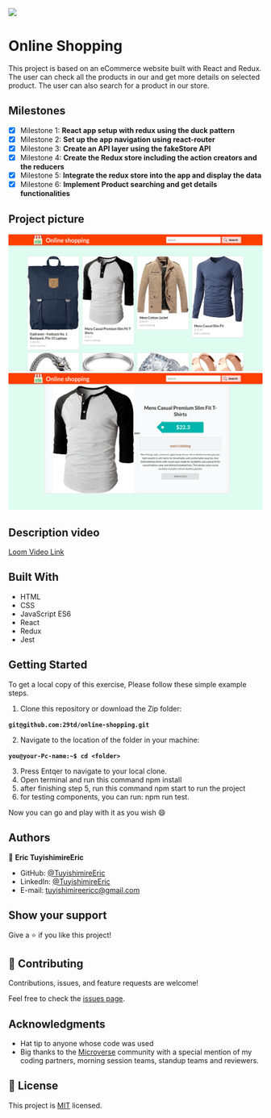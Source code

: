 
![](https://img.shields.io/badge/Microverse-blueviolet)
# Online Shopping
This project is based on an eCommerce website built with React and Redux. The user can check all the products in our and get more details on selected product. The user can also search for a product in our store.

## Milestones

- [x] Milestone 1: **React app setup with redux using the duck pattern**
- [x] Milestone 2: **Set up the app navigation using react-router**
- [x] Milestone 3: **Create an API layer using the fakeStore API**
- [x] Milestone 4: **Create the Redux store including the action creators and the reducers**
- [x] Milestone 5: **Integrate the redux store into the app and display the data**
- [x] Milestone 6: **Implement Product searching and get details functionalities**

## Project picture
![image](src/images/pic1.png)
![image](src/images/pic2.png)

## Description video
[Loom Video Link](https://www.loom.com/share/c9e2e7d8cc8b4da29050e6c3e464a3ec)

## Built With 

- HTML
- CSS
- JavaScript ES6
- React
- Redux
- Jest


## Getting Started
To get a local copy of this exercise, Please follow these simple example steps.

1. Clone this repository or download the Zip folder:

**``git@github.com:29td/online-shopping.git``**

2. Navigate to the location of the folder in your machine:

**``you@your-Pc-name:~$ cd <folder>``**

3. Press Entqer to navigate to your local clone.
4. Open terminal and run this command npm install
5. after finishing step 5, run this command npm start to run the project
6. for testing components, you can run: npm run test.

Now you can go and play with it as you wish :smile:

## Authors

👤 **Eric TuyishimireEric**

- GitHub: [@TuyishimireEric](https://github.com/TuyishimireEric)
- LinkedIn: [@TuyishimireEric](https://www.linkedin.com/in/TuyishimireEric/)
- E-mail: <a href="mailto:tuyishimireericc@gmail.com">tuyishimireericc@gmail.com</a>

## Show your support
Give a ⭐️ if you like this project!

## 🤝 Contributing

Contributions, issues, and feature requests are welcome!

Feel free to check the [issues page](https://github.com/29td/online-shopping/issues).

## Acknowledgments

- Hat tip to anyone whose code was used
- Big thanks to the [Microverse](https://bit.ly/MicroverseTN) community with a special mention of my coding partners, morning session teams, standup teams and reviewers.

## 📝 License
This project is [MIT](./LICENSE.txt) licensed.